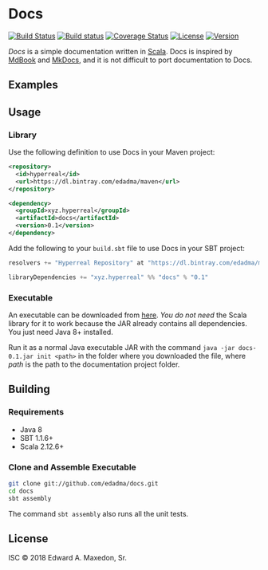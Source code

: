 Docs
===========

[![Build Status](https://www.travis-ci.org/edadma/docs.svg?branch=master)](https://www.travis-ci.org/edadma/docs)
[![Build status](https://ci.appveyor.com/api/projects/status/iophnk3cycjtf8px?svg=true)](https://ci.appveyor.com/project/edadma/docs)
[![Coverage Status](https://coveralls.io/repos/github/edadma/docs/badge.svg?branch=master)](https://coveralls.io/github/edadma/docs?branch=master)
[![License](https://img.shields.io/badge/license-ISC-blue.svg)](https://github.com/edadma/docs/blob/master/LICENSE)
[![Version](https://img.shields.io/badge/latest_release-v0.1-orange.svg)](https://github.com/edadma/docs/releases/tag/v0.1)

*Docs* is a simple documentation written in [Scala](http://scala-lang.org). Docs is inspired by [MdBook](https://rust-lang-nursery.github.io/mdBook/) and [MkDocs](https://www.mkdocs.org/), and it is not difficult to port documentation to Docs.

Examples
--------



Usage
-----

### Library

Use the following definition to use Docs in your Maven project:

```xml
<repository>
  <id>hyperreal</id>
  <url>https://dl.bintray.com/edadma/maven</url>
</repository>

<dependency>
  <groupId>xyz.hyperreal</groupId>
  <artifactId>docs</artifactId>
  <version>0.1</version>
</dependency>
```

Add the following to your `build.sbt` file to use Docs in your SBT project:

```sbt
resolvers += "Hyperreal Repository" at "https://dl.bintray.com/edadma/maven"

libraryDependencies += "xyz.hyperreal" %% "docs" % "0.1"
```

### Executable

An executable can be downloaded from [here](https://dl.bintray.com/edadma/generic/docs-0.1.jar). *You do not need* the Scala library for it to work because the JAR already contains all dependencies. You just need Java 8+ installed.

Run it as a normal Java executable JAR with the command `java -jar docs-0.1.jar init <path>` in the folder where you downloaded the file, where *path* is the path to the documentation project folder.

Building
--------

### Requirements

- Java 8
- SBT 1.1.6+
- Scala 2.12.6+

### Clone and Assemble Executable

```bash
git clone git://github.com/edadma/docs.git
cd docs
sbt assembly
```

The command `sbt assembly` also runs all the unit tests.


License
-------

ISC © 2018 Edward A. Maxedon, Sr.